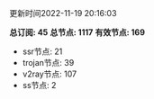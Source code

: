 更新时间2022-11-19 20:16:03

**总订阅: 45**
**总节点: 1117**
**有效节点: 169**
- ssr节点: 21
- trojan节点: 39
- v2ray节点: 107
- ss节点: 2
